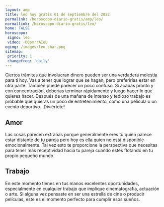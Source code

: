 ```yaml
---
layout: amp
title: leo hoy gratis 01 de septiembre del 2022 
permalink: /horoscopo-diario-gratis/amp/leo/
normallink: /horoscopo-diario-gratis/leo/
home: FALSE
horoscopo:
 signo: leo
 video: -DQpmrrAIeU
ogimg: /images/leo_char.png
sitemap:
 priority: 1
 changefreq: 'daily'
---
```



Ciertos trámites que involucran dinero pueden ser una verdadera molestia para ti hoy. Vas a tener que lograr que se hagan, pero preferirías estar en otra parte. También puede parecer un poco confuso. Si acabas pronto y con concentración, deberías terminar rápidamente y luego hacer lo que quieres hacer. Después de una mañana de intenso y tedioso trabajo es probable que quieras un poco de entretenimiento, como una película o un evento deportivo. ¡Diviértete!

## Amor

Las cosas parecen extrañas porque generalmente eres tú quien parece estar distante de tu pareja pero hoy es ella quien no está disponible emocionalmente. Tal vez esto te proporcione la perspectiva que necesitas para tener más receptividad hacia tu pareja cuando estés flotando en tu propio pequeño mundo.

## Trabajo

En este momento tienes en tus manos excelentes oportunidades, especialmente en cualquier trabajo que implique cinematografía, actuación o arte. Si alguna vez pensaste en ser una estrella de cine o producir películas, este es el momento perfecto para cumplir esos sueños.